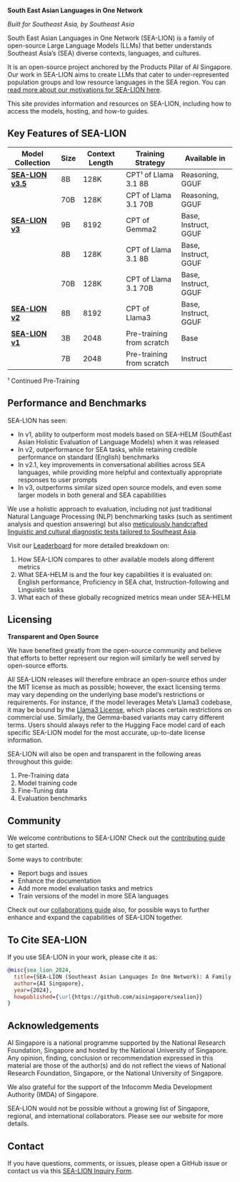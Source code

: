 **South East Asian Languages in One Network**

_Built for Southeast Asia, by Southeast Asia_

South East Asian Languages in One Network (SEA-LION) is a family of open-source Large Language Models (LLMs) that better understands Southeast Asia’s (SEA) diverse contexts, languages, and cultures.

It is an open-source project anchored by the Products Pillar of AI Singapore. Our work in SEA-LION aims to create LLMs that cater to under-represented population groups and low resource languages in the SEA region. You can [read more about our motivations for SEA-LION here](/overview/why_sea-lion.md).

This site provides information and resources on SEA-LION, including how to access the models, hosting, and how-to guides.

## Key Features of SEA-LION

| Model Collection | Size | Context Length | Training Strategy          | Available in            |
|------------------|------|----------------|----------------------------|-------------------------|
| **[SEA-LION v3.5](/models/sea-lion-v3.5/sea-lion-v3.5.md)** | 8B   | 128K           | CPT¹ of Llama 3.1 8B | Reasoning, GGUF    |
|                  | 70B  | 128K           | CPT of Llama 3.1 70B | Reasoning, GGUF    |
| **[SEA-LION v3](/models/sea-lion-v3/sea-lion-v3.md)**  | 9B   | 8192           | CPT of Gemma2            | Base, Instruct, GGUF    |
|                  | 8B   | 128K           | CPT of Llama 3.1 8B       | Base, Instruct, GGUF    |
|                  | 70B  | 128K           | CPT of Llama 3.1 70B      | Base, Instruct, GGUF    |
| **[SEA-LION v2](/models/sea-lion-v2/sea-lion-v2.md)**  | 8B   | 8192           | CPT of Llama3             | Base, Instruct, GGUF    |
| **[SEA-LION v1](/models/sea-lion-v1/sea-lion-v1.md)**  | 3B   | 2048           | Pre-training from scratch  | Base                    |
|                  | 7B   | 2048           | Pre-training from scratch  | Instruct                |

¹ Continued Pre-Training


## Performance and Benchmarks

SEA-LION has seen:

* In v1, ability to outperform most models based on SEA-HELM (SouthEast Asian Holistic Evaluation of Language Models) when it was released
* In v2, outperformance for SEA tasks, while retaining credible performance on standard (English) benchmarks
* In v2.1, key improvements in conversational abilities across SEA languages, while providing more helpful and contextually appropriate responses to user prompts
* In v3, outperforms similar sized open source models, and even some larger models in both general and SEA capabilities

We use a holistic approach to evaluation, including not just traditional Natural Language Processing (NLP) benchmarking tasks (such as sentiment analysis and question answering) but also [meticulously handcrafted linguistic and cultural diagnostic tests tailored to Southeast Asia](https://arxiv.org/abs/2309.06085v2).

Visit our [Leaderboard](https://leaderboard.sea-lion.ai/) for more detailed breakdown on:

1. How SEA-LION compares to other available models along different metrics
2. What SEA-HELM is and the four key capabilities it is evaluated on: English performance, Proficiency in SEA chat, Instruction-following and Linguistic tasks
3. What each of these globally recognized metrics mean under SEA-HELM

## Licensing

**Transparent and Open Source**

We have benefited greatly from the open-source community and believe that efforts to better represent our region will similarly be well served by open-source efforts.

All SEA-LION releases will therefore embrace an open-source ethos under the MIT license as much as possible; however, the exact licensing terms may vary depending on the underlying base model’s restrictions or requirements. For instance, if the model leverages Meta’s Llama3 codebase, it may be bound by the [Llama3 License](https://huggingface.co/meta-llama/Meta-Llama-3-8B/blob/main/LICENSE), which places certain restrictions on commercial use. Similarly, the Gemma-based variants may carry different terms. Users should always refer to the Hugging Face model card of each specific SEA-LION model for the most accurate, up-to-date license information.

SEA-LION will also be open and transparent in the following areas throughout this guide:

1. Pre-Training data
2. Model training code
3. Fine-Tuning data
4. Evaluation benchmarks

## Community

We welcome contributions to SEA-LION! Check out the [contributing guide](overview/contributing.md) to get started.

Some ways to contribute:

* Report bugs and issues
* Enhance the documentation
* Add more model evaluation tasks and metrics
* Train versions of the model in more SEA languages

Check out our [collaborations guide](overview/collaboration.md) also, for possible ways to further enhance and expand the capabilities of SEA-LION together.

## To Cite SEA-LION

If you use SEA-LION in your work, please cite it as:

```bibtex
@misc{sea_lion_2024,
  title={SEA-LION (Southeast Asian Languages In One Network): A Family of Large Language Models for Southeast Asia},
  author={AI Singapore},
  year={2024},
  howpublished={\url{https://github.com/aisingapore/sealion}}
}
```

## Acknowledgements

AI Singapore is a national programme supported by the National Research Foundation, Singapore and hosted by the National University of Singapore. Any opinion, finding, conclusion or recommendation expressed in this material are those of the author(s) and do not reflect the views of National Research Foundation, Singapore, or the National University of Singapore.

We also grateful for the support of the Infocomm Media Development Authority (IMDA) of Singapore.

SEA-LION would not be possible without a growing list of Singapore, regional, and international collaborators. Please see our website for more details.

## Contact

If you have questions, comments, or issues, please open a GitHub issue or contact us via this [SEA-LION Inquiry Form](https://forms.gle/sLCUVb95wmGf43hi6).
